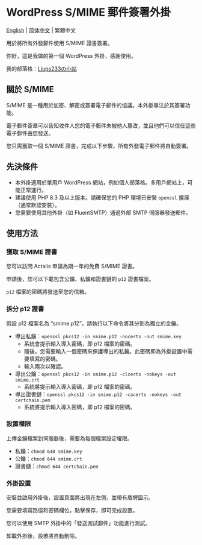 # WordPress S/MIME 郵件簽署外掛

[English](https://github.com/liups233/wordpress-smime-email-signing/blob/main/README.md) | [简体中文](https://github.com/liups233/wordpress-smime-email-signing/blob/main/README.zh-CN.md) | 繁體中文

用於將所有外發郵件使用 S/MIME 證書簽署。

你好，這是我做的第一個 WordPress 外掛，感謝使用。

我的部落格：[Liups233の小站](https://www.liups.net)

## 關於 S/MIME
S/MIME 是一種用於加密、解密或簽署電子郵件的協議。本外掛專注於其簽署功能。

電子郵件簽章可以告知收件人您的電子郵件未被他人篡改，並且他們可以信任這些電子郵件由您發送。

您只需獲取一個 S/MIME 證書，完成以下步驟，所有外發電子郵件將自動簽署。

## 先決條件
- 本外掛適用於單用戶 WordPress 網站，例如個人部落格。多用戶網站上，可能正常運行。
- 建議使用 PHP 8.3 及以上版本。請確保您的 PHP 環境已安裝 `openssl` 擴展（通常默認安裝）。
- 您需要使用其他外掛（如 FluentSMTP）通過外部 SMTP 伺服器發送郵件。

## 使用方法
### 獲取 S/MIME 證書
您可以訪問 Actalis 申請為期一年的免費 S/MIME 證書。

申請後，您可以下載包含公鑰、私鑰和證書鏈的 `p12` 證書檔案。

`p12` 檔案的密碼將發送至您的信箱。

### 拆分 p12 證書
假設 p12 檔案名為 “smime.p12”，請執行以下命令將其分割為獨立的金鑰。
- 導出私鑰：`openssl pkcs12 -in smime.p12 -nocerts -out smime.key`
  - 系統會提示輸入導入密碼，即 p12 檔案的密碼。
  - 隨後，您需要輸入一個密碼來保護導出的私鑰。此密碼即為外掛設置中需要填寫的密碼。
  - 輸入兩次以確認。
- 導出公鑰：`openssl pkcs12 -in smime.p12 -clcerts -nokeys -out smime.crt`
  - 系統將提示輸入導入密碼，即 p12 檔案的密碼。
- 導出證書鏈：`openssl pkcs12 -in smime.p12 -cacerts -nokeys -out certchain.pem`
  - 系統將提示輸入導入密碼，即 p12 檔案的密碼。
  
### 設置權限
上傳金鑰檔案到伺服器後，需要為每個檔案設定權限。
- 私鑰：`chmod 640 smime.key`
- 公鑰：`chmod 644 smime.crt`
- 證書鏈：`chmod 644 certchain.pem`

### 外掛設置
安裝並啟用外掛後，設置頁面將出現在左側，並帶有盾牌圖示。

您需要填寫路徑和密碼欄位，點擊保存，即可完成設置。

您可以使用 SMTP 外掛中的「發送測試郵件」功能進行測試。

卸載外掛後，設置將自動刪除。
